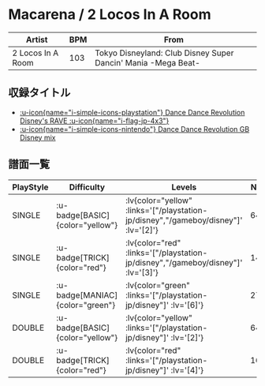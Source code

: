 # Macarena / 2 Locos In A Room

|Artist|BPM|From|
|------|---|----|
|2 Locos In A Room|103|Tokyo Disneyland: Club Disney Super Dancin' Mania -Mega Beat-|

## 収録タイトル

- [ :u-icon{name="i-simple-icons-playstation"} Dance Dance Revolution Disney's RAVE :u-icon{name="i-flag-jp-4x3"} ](/playstation-jp/disney)
- [ :u-icon{name="i-simple-icons-nintendo"} Dance Dance Revolution GB Disney mix](/gameboy/disney)

## 譜面一覧

|PlayStyle|Difficulty|Levels|Notes|Movie|
|---------|----------|------|-----|-----|
|SINGLE| :u-badge[BASIC]{color="yellow"} | :lv{color="yellow" :links='["/playstation-jp/disney","/gameboy/disney"]' :lv='[2]'} |64/0||
|SINGLE| :u-badge[TRICK]{color="red"} | :lv{color="red" :links='["/playstation-jp/disney","/gameboy/disney"]' :lv='[3]'} |149/0||
|SINGLE| :u-badge[MANIAC]{color="green"} | :lv{color="green" :links='["/playstation-jp/disney"]' :lv='[6]'} |271/0||
|DOUBLE| :u-badge[BASIC]{color="yellow"} | :lv{color="yellow" :links='["/playstation-jp/disney"]' :lv='[2]'} |64/0||
|DOUBLE| :u-badge[TRICK]{color="red"} | :lv{color="red" :links='["/playstation-jp/disney"]' :lv='[4]'} |163/0||
